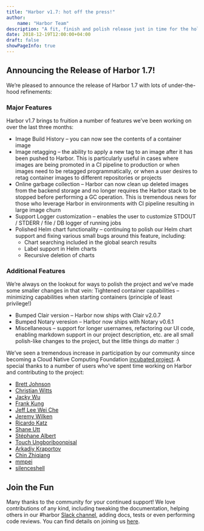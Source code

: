 ```yaml
---
title: "Harbor v1.7: hot off the press!"
author:
    name: "Harbor Team"
description: "A fit, finish and polish release just in time for the holidays"
date: 2018-12-19T12:00:00+04:00
draft: false 
showPageInfo: true
---
```


## Announcing the Release of Harbor 1.7!
We’re pleased to announce the release of Harbor 1.7 with lots of under-the-hood
refinements:

### Major Features
Harbor v1.7 brings to fruition a number of features we’ve been working on over
the last three months:

* Image Build History – you can now see the contents of a container image
* Image retagging – the ability to apply a new tag to an image after it has been pushed to Harbor. This is particularly useful in cases where images are being promoted in a CI pipeline to production or when images need to be retagged programmatically, or when a user desires to retag container images to different repositories or projects
* Online garbage collection – Harbor can now clean up deleted images from the backend storage and no longer requires the Harbor stack to be stopped before performing a GC operation. This is tremendous news for those who leverage Harbor in environments with CI pipeline resulting in large image churn
* Support Logger customization – enables the user to customize STDOUT / STDERR / file / DB logger of running jobs
* Polished Helm chart functionality – continuing to polish our Helm chart support and fixing various small bugs around this feature, including:
  * Chart searching included in the global search results
  * Label support in Helm charts
  * Recursive deletion of charts

### Additional Features

We’re always on the lookout for ways to polish the project and we’ve made some
smaller changes in that vein: Tightened container capabilities – minimizing
capabilities when starting containers (principle of least privilege!)

* Bumped Clair version – Harbor now ships with Clair v2.0.7
* Bumped Notary veresion – Harbor now ships with Notary v0.6.1
* Miscellaneous – support for longer usernames, refactoring our UI code, enabling markdown support in our project description, etc. are all small polish-like changes to the project, but the little things *do* matter :)

We’ve seen a tremendous increase in participation by our community since
becoming a Cloud Native Computing Foundation [incubated
project](https://www.cncf.io/projects/). A special thanks to a number of users
who've spent time working on Harbor and contributing to the project:

* [Brett Johnson](https://twitter.com/brettjohnson008)
* [Christian Witts](https://github.com/ChristianWitts)
* [Jacky Wu](Colstuwjx)
* [Frank Kung](https://github.com/kofj)
* [Jeff Lee Wei Che](https://github.com/jeffweilee)
* [Jeremy Wilken](https://twitter.com/gnomeontherun)
* [Ricardo Katz](https://github.com/rikatz)
* [Shane Utt](https://twitter.com/shaneutt)
* [Stéphane Albert](https://github.com/sheeprine)
* [Touch Ungboriboonpisal](https://github.com/erks)
* [Arkadiy Kraportov](https://github.com/arkadiyk)
* [Chin Zhiqiang](https://github.com/kyrogue)
* [mmpei](https://github.com/mmpei)
* [silenceshell](https://github.com/silenceshell)

## Join the Fun
Many thanks to the community for your continued support! We love contributions
of any kind, including tweaking the documentation, helping others in our
#harbor [Slack channel](https://cncf.slack.io/), adding docs, tests or even
performing code reviews. You can find details on joining us
[here](https://goharbor.io/community/).
